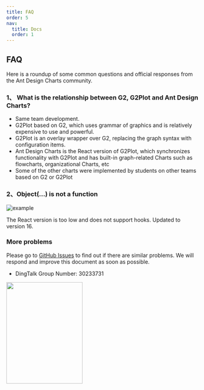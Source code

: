 ```yaml
---
title: FAQ
order: 5
nav:
  title: Docs
  order: 1
---
```


## FAQ

Here is a roundup of some common questions and official responses from the Ant Design Charts community.

### 1、 What is the relationship between G2, G2Plot and Ant Design Charts?

- Same team development.
- G2Plot based on G2, which uses grammar of graphics and is relatively expensive to use and powerful.
- G2Plot is an overlay wrapper over G2, replacing the graph syntax with configuration items.
- Ant Design Charts is the React version of G2Plot, which synchronizes functionality with G2Plot and has built-in graph-related Charts such as flowcharts, organizational Charts, etc
- Some of the other charts were implemented by students on other teams based on G2 or G2Plot

### 2、Object(...) is not a function

<img src="https://gw.alipayobjects.com/mdn/rms_d314dd/afts/img/A*GnrEQZUVa5AAAAAAAAAAAAAAARQnAQ" alt="example" />

The React version is too low and does not support hooks. Updated to version 16.

### More problems

Please go to [GitHub Issues](https://github.com/ant-design/ant-design-charts/issues) to find out if there are similar problems. We will respond and improve this document as soon as possible.


- DingTalk Group Number: 30233731

<img src="https://gw.alipayobjects.com/zos/antfincdn/9sHnl5k%26u4/dingdingqun.png" width="200" height="266" />
